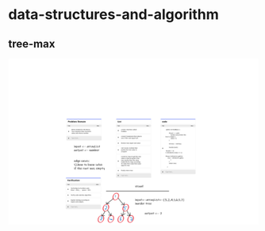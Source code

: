 # data-structures-and-algorithm

## tree-max

![tree-max](https://github.com/Amara002/data-structures-and-algorithm/blob/master/codeChallenge16final.png)
